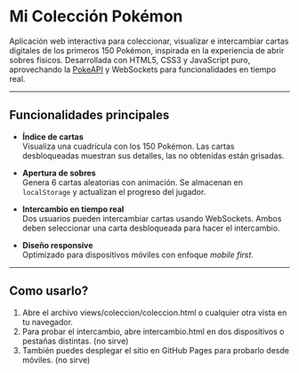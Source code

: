# Mi Colección Pokémon 

Aplicación web interactiva para coleccionar, visualizar e intercambiar cartas digitales de los primeros 150 Pokémon, inspirada en la experiencia de abrir sobres físicos. Desarrollada con HTML5, CSS3 y JavaScript puro, aprovechando la [PokeAPI](https://pokeapi.co/) y WebSockets para funcionalidades en tiempo real.

---

## Funcionalidades principales

- **Índice de cartas**  
  Visualiza una cuadrícula con los 150 Pokémon. Las cartas desbloqueadas muestran sus detalles, las no obtenidas están grisadas.

- **Apertura de sobres**  
  Genera 6 cartas aleatorias con animación. Se almacenan en `localStorage` y actualizan el progreso del jugador.

- **Intercambio en tiempo real**  
  Dos usuarios pueden intercambiar cartas usando WebSockets. Ambos deben seleccionar una carta desbloqueada para hacer el intercambio.

- **Diseño responsive**  
  Optimizado para dispositivos móviles con enfoque *mobile first*.

---

## Como usarlo?

1. Abre el archivo views/coleccion/coleccion.html o cualquier otra vista en tu navegador.
2. Para probar el intercambio, abre intercambio.html en dos dispositivos o pestañas distintas. (no sirve)
3. También puedes desplegar el sitio en GitHub Pages para probarlo desde móviles. (no sirve)

